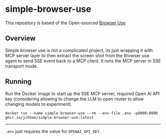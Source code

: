 # simple-browser-use

This repository is based of the Open-sourced [Browser Use](https://github.com/browser-use/browser-use)

## Overview

Simple browser use is not a complicated project, its just wrapping it with MCP server layer to then extract the screen shot from the Browser use agent to send SSE event back to a MCP client. It runs the MCP server in SSE transport mode.

## Running

Run the Docker image to start up the SSE MCP server, required Open AI API key (considering allowing to change the LLM to open router to allow changing models to experiment).

```
docker run --name simple-browser-use --rm --env-file .env -p8000:8000 ghcr.io/jckhoe/simple-browser-use:latest
```

---

`.env` just requires the value for `OPENAI_API_KEY`.
